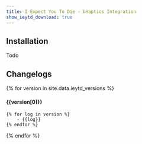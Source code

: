 ```yaml
---
title: I Expect You To Die - bHaptics Integration
show_ieytd_download: true
---
```


## Installation
Todo

## Changelogs
{% for version in site.data.ieytd_versions %}
#### {{version[0]}}
    {% for log in version %}
        - {{log}}
    {% endfor %}
{% endfor %}